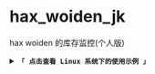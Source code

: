 # hax_woiden_jk
hax woiden 的库存监控(个人版)

<details>
  
<summary><code><strong>「 点击查看 Linux 系统下的使用示例 」</strong></code></summary>
  
  
****
  
  
## 配置文件填写教程
  
  
``` yaml
#smtp邮件发送
email:
#smtp服务器
  smtp: smtp.163.com #填写smtp服务器域名
#smtp服务器端口
  port: 25 #默认25 基本上不用更改
#发信邮箱
  from: 1@163.com
#发信邮箱密码 非邮箱密码而是创建的smtp的密码一般叫授权码
  key: 
#收信邮箱 可以多个 
  to:
   - 1@qq.com
   - 1@gmail.com
# pushplus推送 官网 https://www.pushplus.plus/
push_plus:
#push_plus 你的token
  token: 1
#推送通道 需要用哪个通道就把哪个通道的注释取消了
#通道名字不能更改
  channel:
#mail 邮箱
    - mail
#微信
    - wechat
#企业微信
    - webhook
#钉钉
    - cp
#短信
    - sms
  
```
  
  
****
  
  
</details>
